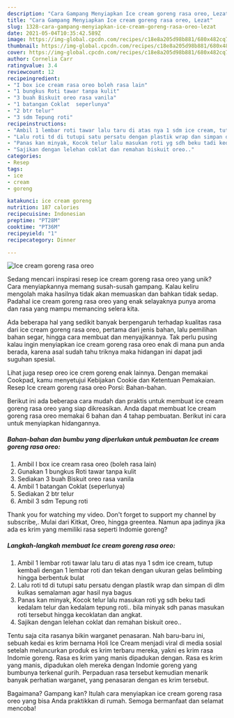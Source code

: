 ```yaml
---
description: "Cara Gampang Menyiapkan Ice cream goreng rasa oreo, Lezat"
title: "Cara Gampang Menyiapkan Ice cream goreng rasa oreo, Lezat"
slug: 1328-cara-gampang-menyiapkan-ice-cream-goreng-rasa-oreo-lezat
date: 2021-05-04T10:35:42.589Z
image: https://img-global.cpcdn.com/recipes/c18e8a205d98b881/680x482cq70/ice-cream-goreng-rasa-oreo-foto-resep-utama.jpg
thumbnail: https://img-global.cpcdn.com/recipes/c18e8a205d98b881/680x482cq70/ice-cream-goreng-rasa-oreo-foto-resep-utama.jpg
cover: https://img-global.cpcdn.com/recipes/c18e8a205d98b881/680x482cq70/ice-cream-goreng-rasa-oreo-foto-resep-utama.jpg
author: Cornelia Carr
ratingvalue: 3.4
reviewcount: 12
recipeingredient:
- "I box ice cream rasa oreo boleh rasa lain"
- "1 bungkus Roti tawar tanpa kulit"
- "3 buah Biskuit oreo rasa vanila"
- "1 batangan Coklat  seperlunya"
- "2 btr telur"
- "3 sdm Tepung roti"
recipeinstructions:
- "Ambil 1 lembar roti tawar lalu taru di atas nya 1 sdm ice cream, tutup kembali dengan 1 lembar roti dan tekan dengan ukuran gelas belimbing hingga berbentuk bulat"
- "Lalu roti td di tutupi satu persatu dengan plastik wrap dan simpan di dlm kulkas semalaman agar hasil nya bagus"
- "Panas kan minyak, Kocok telur lalu masukan roti yg sdh beku tadi kedalam telur dan kedalam tepung roti.. bila minyak sdh panas masukan roti tersebut hingga kecoklatan dan angkat."
- "Sajikan dengan lelehan coklat dan remahan biskuit oreo.."
categories:
- Resep
tags:
- ice
- cream
- goreng

katakunci: ice cream goreng 
nutrition: 187 calories
recipecuisine: Indonesian
preptime: "PT28M"
cooktime: "PT36M"
recipeyield: "1"
recipecategory: Dinner

---
```



![Ice cream goreng rasa oreo](https://img-global.cpcdn.com/recipes/c18e8a205d98b881/680x482cq70/ice-cream-goreng-rasa-oreo-foto-resep-utama.jpg)

Sedang mencari inspirasi resep ice cream goreng rasa oreo yang unik? Cara menyiapkannya memang susah-susah gampang. Kalau keliru mengolah maka hasilnya tidak akan memuaskan dan bahkan tidak sedap. Padahal ice cream goreng rasa oreo yang enak selayaknya punya aroma dan rasa yang mampu memancing selera kita.

Ada beberapa hal yang sedikit banyak berpengaruh terhadap kualitas rasa dari ice cream goreng rasa oreo, pertama dari jenis bahan, lalu pemilihan bahan segar, hingga cara membuat dan menyajikannya. Tak perlu pusing kalau ingin menyiapkan ice cream goreng rasa oreo enak di mana pun anda berada, karena asal sudah tahu triknya maka hidangan ini dapat jadi suguhan spesial.

Lihat juga resep oreo ice crem goreng enak lainnya. Dengan memakai Cookpad, kamu menyetujui Kebijakan Cookie dan Ketentuan Pemakaian. Resep Ice cream goreng rasa oreo Porsi: Bahan-bahan.


Berikut ini ada beberapa cara mudah dan praktis untuk membuat ice cream goreng rasa oreo yang siap dikreasikan. Anda dapat membuat Ice cream goreng rasa oreo memakai 6 bahan dan 4 tahap pembuatan. Berikut ini cara untuk menyiapkan hidangannya.

<!--inarticleads1-->

##### Bahan-bahan dan bumbu yang diperlukan untuk pembuatan Ice cream goreng rasa oreo:

1. Ambil I box ice cream rasa oreo (boleh rasa lain)
1. Gunakan 1 bungkus Roti tawar tanpa kulit
1. Sediakan 3 buah Biskuit oreo rasa vanila
1. Ambil 1 batangan Coklat  (seperlunya)
1. Sediakan 2 btr telur
1. Ambil 3 sdm Tepung roti


Thank you for watching my video. Don&#39;t forget to support my channel by subscribe,. Mulai dari Kitkat, Oreo, hingga greentea. Namun apa jadinya jika ada es krim yang memiliki rasa seperti Indomie goreng? 

<!--inarticleads2-->

##### Langkah-langkah membuat Ice cream goreng rasa oreo:

1. Ambil 1 lembar roti tawar lalu taru di atas nya 1 sdm ice cream, tutup kembali dengan 1 lembar roti dan tekan dengan ukuran gelas belimbing hingga berbentuk bulat
1. Lalu roti td di tutupi satu persatu dengan plastik wrap dan simpan di dlm kulkas semalaman agar hasil nya bagus
1. Panas kan minyak, Kocok telur lalu masukan roti yg sdh beku tadi kedalam telur dan kedalam tepung roti.. bila minyak sdh panas masukan roti tersebut hingga kecoklatan dan angkat.
1. Sajikan dengan lelehan coklat dan remahan biskuit oreo..


Tentu saja cita rasanya bikin warganet penasaran. Nah baru-baru ini, sebuah kedai es krim bernama Holi Ice Cream menjadi viral di media sosial setelah meluncurkan produk es krim terbaru mereka, yakni es krim rasa Indomie goreng. Rasa es krim yang manis dipadukan dengan. Rasa es krim yang manis, dipadukan oleh mereka dengan Indomie goreng yang bumbunya terkenal gurih. Perpaduan rasa tersebut kemudian menarik banyak perhatian warganet, yang penasaran dengan es krim tersebut. 

Bagaimana? Gampang kan? Itulah cara menyiapkan ice cream goreng rasa oreo yang bisa Anda praktikkan di rumah. Semoga bermanfaat dan selamat mencoba!
